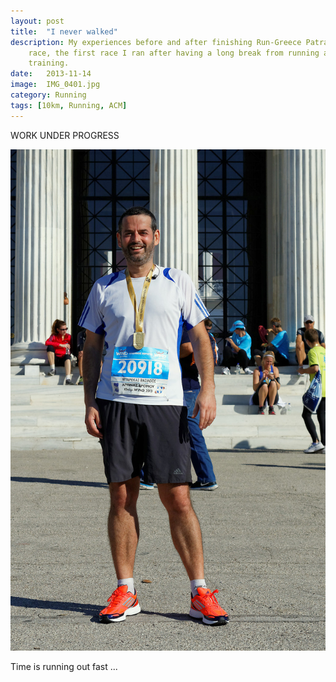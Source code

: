 ```yaml
---
layout: post
title:  "I never walked"
description: My experiences before and after finishing Run-Greece Patras 10K
    race, the first race I ran after having a long break from running and
    training.
date:   2013-11-14
image:  IMG_0401.jpg
category: Running
tags: [10km, Running, ACM]
---
```


WORK UNDER PROGRESS


<img src="/images/IMG_0401.jpg" alt="bbarekas @ ACM 2013" class="center"/>


Time is running out fast ...
